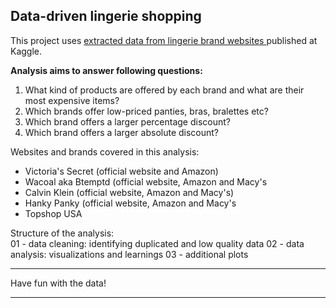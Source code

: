 ## Data-driven lingerie shopping

This project uses [extracted data from lingerie brand websites ](https://www.kaggle.com/PromptCloudHQ/innerwear-data-from-victorias-secret-and-others) published at Kaggle.

**Analysis aims to answer following questions:**
1. What kind of products are offered by each brand and what are their most expensive items?
2. Which brands offer low-priced panties, bras, bralettes etc?
3. Which brand offers a larger percentage discount?
4. Which brand offers a larger absolute discount?

Websites and brands covered in this analysis:

* Victoria's Secret (official website and Amazon)<br>
* Wacoal aka Btemptd (official website, Amazon and Macy's <br>
* Calvin Klein (official website, Amazon and Macy's) <br>
* Hanky Panky (official website, Amazon and Macy's<br>
* Topshop USA<br>


Structure of the analysis: <br>
01 - data cleaning: identifying duplicated and low quality data
02 - data analysis: visualizations and learnings
03 - additional plots

***********************
Have fun with the data!
***********************
